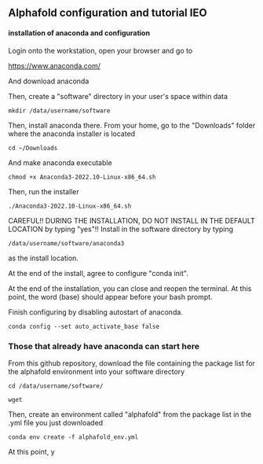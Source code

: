 ## Alphafold configuration and tutorial IEO

#### installation of anaconda and configuration

Login onto the workstation, open your browser and go to

https://www.anaconda.com/

And download anaconda

Then, create a "software" directory in your user's space within data

    mkdir /data/username/software

Then, install anaconda there. From your home, go to the "Downloads" folder where the anaconda installer is located 

    cd ~/Downloads

And make anaconda executable

    chmod +x Anaconda3-2022.10-Linux-x86_64.sh

Then, run the installer

    ./Anaconda3-2022.10-Linux-x86_64.sh

CAREFUL!! DURING THE INSTALLATION, DO NOT INSTALL IN THE DEFAULT LOCATION by typing "yes"!! Install in the software directory by typing

    /data/username/software/anaconda3

as the install location. 

At the end of the install, agree to configure "conda init".

At the end of the installation, you can close and reopen the terminal. At this point, the word (base) should appear before your bash prompt.

Finish configuring by disabling autostart of anaconda.

    conda config --set auto_activate_base false

### Those that already have anaconda can start here

From this github repository, download the file containing the package list for the alphafold environment into your software directory

    cd /data/username/software/

    wget 

Then, create an environment called "alphafold" from the package list in the .yml file you just downloaded

    conda env create -f alphafold_env.yml


At this point, y